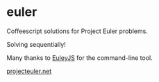 euler
=====

Coffeescript solutions for Project Euler problems.

Solving sequentially!

Many thanks to <a href="https://github.com/EulerJS/EulerJS">EuleyJS</a> for the command-line tool.

<a href="http://projecteuler.net">projecteuler.net</a>
